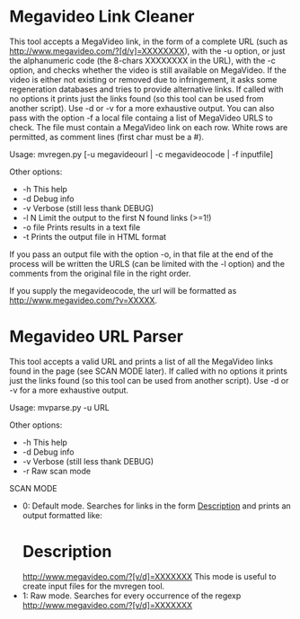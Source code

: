 # Megavideo Link Cleaner

This tool accepts a MegaVideo link, in the form of a complete URL
(such as http://www.megavideo.com/?[d/v]=XXXXXXXX), with the -u option,
or just the alphanumeric code (the 8-chars XXXXXXXX in the URL), with the
-c option, and checks whether the video is still available on MegaVideo.
If the video is either not existing or removed due to infringement, it
asks some regeneration databases and tries to provide alternative links.
If called with no options it prints just the links found (so this tool
can be used from another script). Use -d or -v for a more exhaustive
output.
You can also pass with the option -f a local file containg a list of
MegaVideo URLS to check. The file must contain a MegaVideo link on each
row. White rows are permitted, as comment lines (first char must be a #).

Usage: mvregen.py [-u megavideourl | -c megavideocode | -f inputfile]

Other options:

* -h	This help
* -d	    Debug info
* -v	    Verbose (still less thank DEBUG)
* -l N	    Limit the output to the first N found links (>=1!)
* -o file	Prints results in a text file
* -t	Prints the output file in HTML format

If you pass an output file with the option -o, in that file at the end
of the process will be written the URLS (can be limited with the -l
option) and the comments from the original file in the right order. 

If you supply the megavideocode, the url will be formatted
as http://www.megavideo.com/?v=XXXXX.

# Megavideo URL Parser

This tool accepts a valid URL and prints a list of all the MegaVideo
links found in the page (see SCAN MODE later).
If called with no options it prints just the links found (so this tool
can be used from another script). Use -d or -v for a more exhaustive
output.

Usage: mvparse.py -u URL

Other options:

* -h	This help
* -d	Debug info
* -v	Verbose (still less thank DEBUG)
* -r	Raw scan mode

SCAN MODE

* 0: Default mode. Searches for links in the form
   <a href="http://www.megavideo.com/?[v/d]=XXXXXXX">Description</a>
   and prints an output formatted like:
     # Description
     http://www.megavideo.com/?[v/d]=XXXXXXX
   This mode is useful to create input files for the mvregen tool.
* 1: Raw mode. Searches for every occurrence of the regexp
   http://www.megavideo.com/?[v/d]=XXXXXXX
